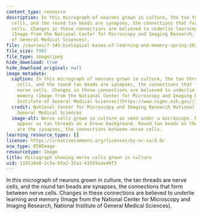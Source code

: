 ```yaml
---
content_type: resource
description: In this micrograph of neurons grown in culture, the tan threads are nerve
  cells, and the round tan beads are synapses, the connections that form between nerve
  cells. Changes in these connections are believed to underlie learning and memory
  (Image from the National Center for Microscopy and Imaging Research, National Institute
  of General Medical Sciences).
file: /courses/7-343-biological-bases-of-learning-and-memory-spring-2014/11013da02c3a03a232a161559aae49f3_7-343s14-th.jpg
file_size: 7997
file_type: image/jpeg
hide_download: true
hide_download_original: null
image_metadata:
  caption: In this micrograph of neurons grown in culture, the tan threads are nerve
    cells, and the round tan beads are synapses, the connections that form between
    nerve cells. Changes in these connections are believed to underlie learning and
    memory (Image from the National Center for Microscopy and Imaging Research, [National
    Institute of General Medical Sciences](https://www.nigms.nih.gov/)).
  credit: National Center for Microscopy and Imaging Research National Institute of
    General Medical Sciences
  image-alt: Nerve cells grown in culture as seen under a microscope. Nerve cells
    appear as tan threads on a brown background. Round tan beads on these threads
    are the synapses, the connections between nerve cells.
learning_resource_types: []
license: https://creativecommons.org/licenses/by-nc-sa/4.0/
ocw_type: OCWImage
resourcetype: Image
title: Micrograph showing nerve cells grown in culture
uid: 11013da0-2c3a-03a2-32a1-61559aae49f3
---
```

In this micrograph of neurons grown in culture, the tan threads are nerve cells, and the round tan beads are synapses, the connections that form between nerve cells. Changes in these connections are believed to underlie learning and memory (Image from the National Center for Microscopy and Imaging Research, National Institute of General Medical Sciences).